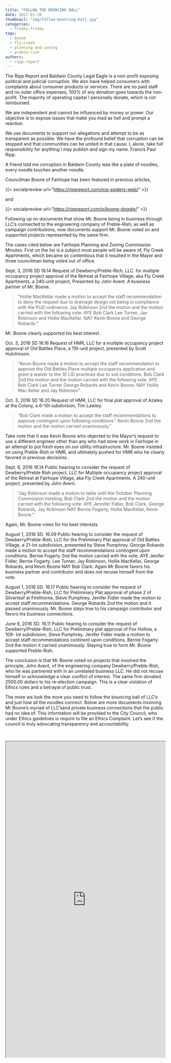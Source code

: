 ```yaml
---
title: "FOLLOW THE BOUNCING BALL"
date: 2017-01-20
thumbnail: "img/follow-bouncing-ball.jpg"
categories: 
  - freaky-friday
tags: 
  - boone
  - fly-creek
  - planning-and-zoning
  - preble-rish
authors: 
  - ripp-report
---
```


The Ripp Report and Baldwin County Legal Eagle is a non-profit exposing political and judicial corruption. We also have helped consumers with complaints about consumer products or services. There are no paid staff and no outer office expenses, 100% of any donation goes towards the non-profit. The majority of operating capital I personally donate, which is not reimbursed.

We are independent and cannot be influenced by money or power. Our objective is to expose issues that make you mad as hell and prompt a reaction.

We use documents to support our allegations and attempt to be as transparent as possible. We have the profound belief that corruption can be stopped and that communities can be united in that cause. I, alone, take full responsibility for anything I may publish and sign my name. Francis Paul Ripp.

A friend told me corruption in Baldwin County was like a plate of noodles, every noodle touches another noodle.

Councilman Boone of Fairhope has been featured in previous articles,

{{< socialpreview url="https://rippreport.com/p/a-spiders-web/" >}}

and

{{< socialpreview url="https://rippreport.com/p/boone-doggle/" >}}

Following up on documents that show Mr. Boone being in business through LLC’s connected to the engineering company of Preble-Rish; as well as campaign contributions, now documents support Mr. Boone voted on and supported projects represented by the same firm.

The cases cited below are Fairhope Planning and Zoning Commission Minutes. First on the list is a subject most people will be aware of, Fly Creek Apartments, which became so contentious that it resulted in the Mayor and three councilman being voted out of office.

Sept. 3, 2016 SD 16.14 Request of Dewberry/Preble-Rich, LLC. for multiple occupancy project approval of the Retreat at Fairhope Village, aka Fly Creek Apartments, a 240-unit project, Presented by John Avent. A business partner of Mr. Boone.

> “Hollie MacKellar made a motion to accept the staff recommendation to deny the request due to drainage design not being in compliance with the PUD ordinance. Jay Robinson 2nd the motion and the motion carried with the following vote: AYE Bob Clark Lee Turner, Jay Robinson and Hollie MacKellar. NAY Kevin Boone and George Robards.”

Mr. Boone clearly supported his best interest.

Oct. 3, 2016 SD 16.16 Request of HMR, LLC for a multiple occupancy project approval of Old Battles Place, a 110-unit project, presented by Scott Hutchinson.

> “Kevin Boone made a motion to accept the staff recommendation to approve the Old Battles Place multiple occupancy application and grant a waiver to the 10 LID practices due to soil conditions. Bob Clark 2nd the motion and the motion carried with the following vote: AYE Bob Clark Lee Turner George Robards and Kevin Boone. NAY Hollie Mac Kellar and Jay Robinson”.

Oct. 3, 2016 SD 16.20 Request of HMR, LLC for final plat approval of Azalea at the Colony, a 6-10t subdivision, Tim Lawley.

> “Bob Clark made a motion to accept the staff recommendations to approve contingent upon following conditions”. Kevin Boone 2nd the motion and the motion carried unanimously.”

Take note that it was Kevin Boone who objected to the Mayor’s request to use a different engineer other than any who had done work in Fairhope in an attempt to put fresh eyes on our utility infrastructure. Mr. Boone insisted on using Preble-Rish or HMR, and ultimately pushed for HMR who he clearly favored in previous decisions.

Sept. 6, 2016 16.14 Public hearing to consider the request of Dewberry/Preble Rish project, LLC for Multiple occupancy project approval of the Retreat at Fairhope Village, aka Fly Creek Apartments. A 240-unit project, presented by John Avent.

> “Jay Robinson made a motion to table until the October Planning Commission meeting. Bob Clark 2nd the motion and the motion carried with the following vote: AYE Jennifer Fidler, Bob Clark, George Robards, Jay Robinson NAY Bernie Fogarty, Hollie MacKellar, Kevin Boone.”

Again, Mr. Boone votes for his best interests.

August 1, 2016 SD. 16.09 Public hearing to consider the request of Dewberry/Preble-Rish, LLC for the Preliminary Plat approval of Old Battles Village, a 21-lot subdivision, presented by Steve Pumphrey. George Robards made a motion to accept the staff recommendations contingent upon conditions. Bernie Fogarty 2nd the motion carried with the vote; AYE Jenifer Fidler, Bernie Fogarty, Lee Turner, Jay Robinson, Hollie MacKellar, George Robards, and Kevin Boone NAY Bob Clark. Again Mr Boone favors his business partner and contributor and does not recuse himself from the vote.

August 1, 2016 SD. 16.17 Public hearing to consider the request of Dewberry/Preble-Rish, LLC for Preliminary Plat approval of phase 2 of Silverleaf at Firethorne, Steve Pumphrey. Jenifer Fidler made the motion to accept staff recommendations. George Robards 2nd the motion and it passed unanimously. Mr. Boone stays true to his campaign contributor and favors his business connections.

June 6, 2016 SD. 16.11 Public hearing to consider the request of Dewberry/Preble-Rish, LLC for Preliminary plat approval of Fox Hollow, a 109- lot subdivision, Steve Pumphrey. Jenifer Fidler made a motion to accept staff recommendations continent upon conditions, Bernie Fogarty 2nd the motion it carried unanimously. Staying true to form Mr. Boone supported Preble-Rish.

The conclusion is that Mr Boone voted on projects that involved the principle, John Avent, of the engineering company Dewberry/Preble-Rish, who he was partnered with in an unrelated business LLC. He did not recuse himself or acknowledge a clear conflict of interest. The same firm donated 2500.00 dollars to his re-election campaign. This is a clear violation of Ethics rules and a betrayal of public trust.

The more we look the more you need to follow the bouncing ball of LLC’s and just how all the noodles connect. Below are more documents involving Mr Boone’s myriad of LLC’sand private business connections that the public had no idea of. This information will be provided to the City Council, who under Ethics guidelines is require to file an Ethics Complaint. Let’s see if the council is truly advocating transparency and accountability.

 

<iframe src="https://cdn.rippreport.com/Scan-1.pdf" style="height:1000px;width:100%;"></iframe>
